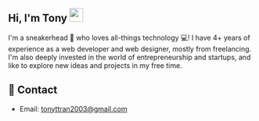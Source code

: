 ## Hi, I'm Tony <img src="https://media.giphy.com/media/hvRJCLFzcasrR4ia7z/giphy.gif" width="28">

I'm a sneakerhead 👟 who loves all-things technology 💻! I have 4+ years of experience as a web developer and web designer, mostly from freelancing. I'm also deeply invested in the world of entrepreneurship and startups, and like to explore new ideas and projects in my free time.

## 📝 Contact
- Email: tonyttran2003@gmail.com

